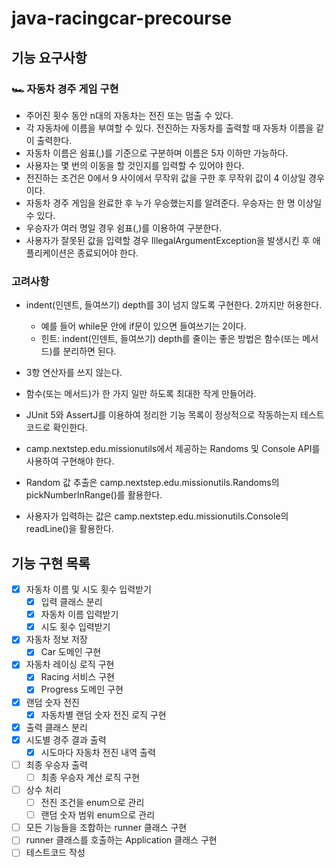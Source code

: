 # java-racingcar-precourse

## 기능 요구사항
### 🏎 자동차 경주 게임 구현

- 주어진 횟수 동안 n대의 자동차는 전진 또는 멈출 수 있다.
- 각 자동차에 이름을 부여할 수 있다. 전진하는 자동차를 출력할 때 자동차 이름을 같이 출력한다.
- 자동차 이름은 쉼표(,)를 기준으로 구분하며 이름은 5자 이하만 가능하다.
- 사용자는 몇 번의 이동을 할 것인지를 입력할 수 있어야 한다.
- 전진하는 조건은 0에서 9 사이에서 무작위 값을 구한 후 무작위 값이 4 이상일 경우이다.
- 자동차 경주 게임을 완료한 후 누가 우승했는지를 알려준다. 우승자는 한 명 이상일 수 있다.
- 우승자가 여러 명일 경우 쉼표(,)를 이용하여 구분한다.
- 사용자가 잘못된 값을 입력할 경우 IllegalArgumentException을 발생시킨 후 애플리케이션은 종료되어야 한다.

### 고려사항
- indent(인덴트, 들여쓰기) depth를 3이 넘지 않도록 구현한다. 2까지만 허용한다.
  - 예를 들어 while문 안에 if문이 있으면 들여쓰기는 2이다.
  - 힌트: indent(인덴트, 들여쓰기) depth를 줄이는 좋은 방법은 함수(또는 메서드)를 분리하면 된다.
- 3항 연산자를 쓰지 않는다.
- 함수(또는 메서드)가 한 가지 일만 하도록 최대한 작게 만들어라.
- JUnit 5와 AssertJ를 이용하여 정리한 기능 목록이 정상적으로 작동하는지 테스트 코드로 확인한다.

- camp.nextstep.edu.missionutils에서 제공하는 Randoms 및 Console API를 사용하여 구현해야 한다.
- Random 값 추출은 camp.nextstep.edu.missionutils.Randoms의 pickNumberInRange()를 활용한다.
- 사용자가 입력하는 값은 camp.nextstep.edu.missionutils.Console의 readLine()을 활용한다.

## 기능 구현 목록

- [x] 자동차 이름 및 시도 횟수 입력받기
  - [x] 입력 클래스 분리
  - [x] 자동차 이름 입력받기
  - [x] 시도 횟수 입력받기
- [x] 자동차 정보 저장
  - [x] Car 도메인 구현
- [x] 자동차 레이싱 로직 구현
  - [x] Racing 서비스 구현
  - [x] Progress 도메인 구현
- [x] 랜덤 숫자 전진
  - [x] 자동차별 랜덤 숫자 전진 로직 구현
- [x] 출력 클래스 분리
- [x] 시도별 경주 결과 출력
  - [x] 시도마다 자동차 전진 내역 출력
- [ ] 최종 우승자 출력
  - [ ] 최종 우승자 계산 로직 구현
- [ ] 상수 처리
  - [ ] 전진 조건을 enum으로 관리
  - [ ] 랜덤 숫자 범위 enum으로 관리
- [ ] 모든 기능들을 조합하는 runner 클래스 구현
- [ ] runner 클래스를 호출하는 Application 클래스 구현
- [ ] 테스트코드 작성
